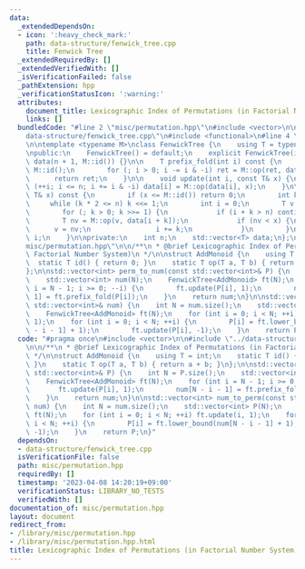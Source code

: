 ```yaml
---
data:
  _extendedDependsOn:
  - icon: ':heavy_check_mark:'
    path: data-structure/fenwick_tree.cpp
    title: Fenwick Tree
  _extendedRequiredBy: []
  _extendedVerifiedWith: []
  _isVerificationFailed: false
  _pathExtension: hpp
  _verificationStatusIcon: ':warning:'
  attributes:
    document_title: Lexicographic Index of Permutations (in Factorial Number System)
    links: []
  bundledCode: "#line 2 \"misc/permutation.hpp\"\n#include <vector>\n\n#line 2 \"\
    data-structure/fenwick_tree.cpp\"\n#include <functional>\n#line 4 \"data-structure/fenwick_tree.cpp\"\
    \n\ntemplate <typename M>\nclass FenwickTree {\n    using T = typename M::T;\n\
    \npublic:\n    FenwickTree() = default;\n    explicit FenwickTree(int n) : n(n),\
    \ data(n + 1, M::id()) {}\n\n    T prefix_fold(int i) const {\n        T ret =\
    \ M::id();\n        for (; i > 0; i -= i & -i) ret = M::op(ret, data[i]);\n  \
    \      return ret;\n    }\n\n    void update(int i, const T& x) {\n        for\
    \ (++i; i <= n; i += i & -i) data[i] = M::op(data[i], x);\n    }\n\n    int lower_bound(const\
    \ T& x) const {\n        if (x <= M::id()) return 0;\n        int k = 1;\n   \
    \     while (k * 2 <= n) k <<= 1;\n        int i = 0;\n        T v = M::id();\n\
    \        for (; k > 0; k >>= 1) {\n            if (i + k > n) continue;\n    \
    \        T nv = M::op(v, data[i + k]);\n            if (nv < x) {\n          \
    \      v = nv;\n                i += k;\n            }\n        }\n        return\
    \ i;\n    }\n\nprivate:\n    int n;\n    std::vector<T> data;\n};\n#line 5 \"\
    misc/permutation.hpp\"\n\n/**\n * @brief Lexicographic Index of Permutations (in\
    \ Factorial Number System)\n */\n\nstruct AddMonoid {\n    using T = int;\n  \
    \  static T id() { return 0; }\n    static T op(T a, T b) { return a + b; }\n\
    };\n\nstd::vector<int> perm_to_num(const std::vector<int>& P) {\n    int N = P.size();\n\
    \    std::vector<int> num(N);\n    FenwickTree<AddMonoid> ft(N);\n    for (int\
    \ i = N - 1; i >= 0; --i) {\n        ft.update(P[i], 1);\n        num[N - i -\
    \ 1] = ft.prefix_fold(P[i]);\n    }\n    return num;\n}\n\nstd::vector<int> num_to_perm(const\
    \ std::vector<int>& num) {\n    int N = num.size();\n    std::vector<int> P(N);\n\
    \    FenwickTree<AddMonoid> ft(N);\n    for (int i = 0; i < N; ++i) ft.update(i,\
    \ 1);\n    for (int i = 0; i < N; ++i) {\n        P[i] = ft.lower_bound(num[N\
    \ - i - 1] + 1);\n        ft.update(P[i], -1);\n    }\n    return P;\n}\n"
  code: "#pragma once\n#include <vector>\n\n#include \"../data-structure/fenwick_tree.cpp\"\
    \n\n/**\n * @brief Lexicographic Index of Permutations (in Factorial Number System)\n\
    \ */\n\nstruct AddMonoid {\n    using T = int;\n    static T id() { return 0;\
    \ }\n    static T op(T a, T b) { return a + b; }\n};\n\nstd::vector<int> perm_to_num(const\
    \ std::vector<int>& P) {\n    int N = P.size();\n    std::vector<int> num(N);\n\
    \    FenwickTree<AddMonoid> ft(N);\n    for (int i = N - 1; i >= 0; --i) {\n \
    \       ft.update(P[i], 1);\n        num[N - i - 1] = ft.prefix_fold(P[i]);\n\
    \    }\n    return num;\n}\n\nstd::vector<int> num_to_perm(const std::vector<int>&\
    \ num) {\n    int N = num.size();\n    std::vector<int> P(N);\n    FenwickTree<AddMonoid>\
    \ ft(N);\n    for (int i = 0; i < N; ++i) ft.update(i, 1);\n    for (int i = 0;\
    \ i < N; ++i) {\n        P[i] = ft.lower_bound(num[N - i - 1] + 1);\n        ft.update(P[i],\
    \ -1);\n    }\n    return P;\n}"
  dependsOn:
  - data-structure/fenwick_tree.cpp
  isVerificationFile: false
  path: misc/permutation.hpp
  requiredBy: []
  timestamp: '2023-04-08 14:20:19+09:00'
  verificationStatus: LIBRARY_NO_TESTS
  verifiedWith: []
documentation_of: misc/permutation.hpp
layout: document
redirect_from:
- /library/misc/permutation.hpp
- /library/misc/permutation.hpp.html
title: Lexicographic Index of Permutations (in Factorial Number System)
---
```

